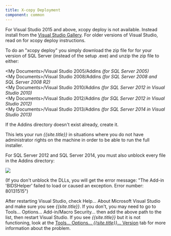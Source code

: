 ```yaml
---
title: X-copy Deployment
component: common
---
```

For Visual Studio 2015 and above, xcopy deploy is not available. Instead install from the [Visual Studio Gallery](../InstallingfromtheVisualStudioGallery/). For older versions of Visual Studio, read on for xcopy deploy instructions.

To do an "xcopy deploy" you simply download the zip file for for your version of SQL Server (instead of the setup .exe) and unzip the  zip file to either:

&lt;My Documents&gt;/Visual Studio 2005/Addins  _(for SQL Server 2005)_  
&lt;My Documents&gt;/Visual Studio 2008/Addins  _(for SQL Server 2008 and SQL Server 2008 R2)_      
&lt;My Documents&gt;/Visual Studio 2010/Addins  _(for SQL Server 2012 in Visual Studio 2010)_  
&lt;My Documents&gt;/Visual Studio 2012/Addins  _(for SQL Server 2012 in Visual Studio 2012)_  
&lt;My Documents&gt;/Visual Studio 2013/Addins  _(for SQL Server 2014 in Visual Studio 2013)_  

If the Addins directory doesn't exist already, create it.

This lets your run *{{site.title}}* in situations where you do not have administrator rights on the machine in order to be able to run the full installer.

For SQL Server 2012 and SQL Server 2014, you must also unblock every file in the Addins directory:

![](xcopy%20deploy_unblock.png)

(If you don't unblock the DLLs, you will get the error message: "The Add-in 'BIDSHelper' failed to load or caused an exception. Error number: 80131515")

After restarting Visual Studio, check Help... About Microsoft Visual Studio and make sure you see *{{site.title}}*. If you don't, you may need to go to Tools... Options... Add-in/Macro Security... then add the above path to the list, then restart Visual Studio. If you see *{{site.title}}* but it is not functioning, look at the [Tools... Options... *{{site.title}}*... Version](../Version) tab for more information about the problem.